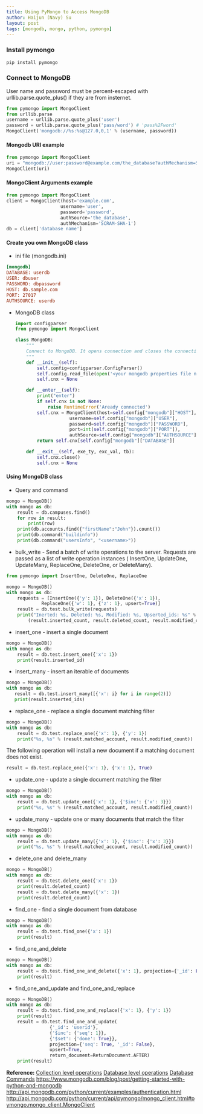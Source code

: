 ```yaml
---
title: Using PyMongo to Access MongoDB
author: Haijun (Navy) Su
layout: post
tags: [mongodb, mongo, python, pymongo]
---
```

### Install pymongo
```bash
pip install pymongo
```

### Connect to MongoDB
User name and password must be percent-escaped with urllib.parse.quote_plus() if they are from insternet.
```python
from pymongo import MongoClient
from urllib.parse
username = urllib.parse.quote_plus('user')
password = urllib.parse.quote_plus('pass/word') # 'pass%2Fword'
MongoClient('mongodb://%s:%s@127.0,0,1' % (username, password))
```

#### Mongodb URI example
```python
from pymongo import MongoClient
uri = "mongodb://user:password@example.com/the_database?authMechanism=SCRAM-SHA-1"
MongoClient(uri)
```

#### MongoClient Arguments example
```python
from pymongo import MongoClient
client = MongoClient(host='example.com',
                    username='user',
                    password='password',
                    authSource='the_database',
                    authMechanism='SCRAM-SHA-1')
db = client['database name']
```

#### Create you own MongoDB class
* ini file (mongodb.ini)
```ini
[mongodb]
DATABASE: userdb
USER: dbuser
PASSWORD: dbpassword
HOST: db.sample.com
PORT: 27017
AUTHSOURCE: userdb
```
* MongoDB class
    ```python
    import configparser
    from pymongo import MongoClient

    class MongoDB:
        """
        Connect to MongoDB. It opens connection and closes the connection when it is destroyed.
        """
        def __init__(self):
            self.config=configparser.ConfigParser()
            self.config.read_file(open('<your mongodb properties file name here>'))
            self.cnx = None

        def __enter__(self):
            print("enter")
            if self.cnx is not None:
                raise RuntimeError('Aready connected')
            self.cnx = MongoClient(host=self.config["mongodb"]["HOST"],
                        username=self.config["mongodb"]["USER"],
                        password=self.config["mongodb"]["PASSWORD"],
                        port=int(self.config["mongodb"]["PORT"]),
                        authSource=self.config["mongodb"]["AUTHSOURCE"] )
            return self.cnx[self.config["mongodb"]["DATABASE"]]

        def __exit__(self, exe_ty, exc_val, tb):
            self.cnx.close()
            self.cnx = None
    ```

#### Using MongoDB class
* Query and command
```python
mongo = MongoDB()
with mongo as db:
    result = db.campuses.find()
    for row in result:
        print(row)
    print(db.accounts.find({"firstName":"John"}).count())
    print(db.command("buildinfo"))
    print(db.command("usersInfo", "<username>"))
```
* bulk_write - Send a batch of write operations to the server.
Requests are passed as a list of write operation instances ( InsertOne, UpdateOne, UpdateMany, ReplaceOne, DeleteOne, or DeleteMany).

```python
from pymongo import InsertOne, DeleteOne, ReplaceOne

mongo = MongoDB()
with mongo as db:
    requests = [InsertOne({'y': 1}), DeleteOne({'x': 1}),
             ReplaceOne({'w': 1}, {'z': 1}, upsert=True)]
    result = db.test.bulk_write(requests)
    print("Inerted: %s, Deleted: %s, Modified: %s, Upserted_ids: %s" %
        (result.inserted_count, result.deleted_count, result.modified_count, result.upserted_ids))
```
* insert_one - insert a single document
```python
mongo = MongoDB()
with mongo as db:
    result = db.test.insert_one({'x': 1})
    print(result.inserted_id)
```
* insert_many - insert an iterable of documents
```python
mongo = MongoDB()
with mongo as db:
   result = db.test.insert_many([{'x': i} for i in range(2)])
   print(result.inserted_ids)
```
* replace_one - replace a single document matching filter
```python
mongo = MongoDB()
with mongo as db:
    result = db.test.replace_one({'x': 1}, {'y': 1})
    print("%s, %s" % (result.matched_account, result.modified_count))
```
The following operation will install a new document if a matching document does not exist.
```python
result = db.test.replace_one({'x': 1}, {'x': 1}, True)
```
* update_one - update a single document matching the filter
```python
mongo = MongoDB()
with mongo as db:
    result = db.test.update_one({'x': 1}, {'$inc': {'x': 3}})
    print("%s, %s" % (result.matched_account, result.modified_count))
```
* update_many - update one or many documents that match the filter
```python
mongo = MongoDB()
with mongo as db:
    result = db.test.update_many({'x': 1}, {'$inc': {'x': 3}})
    print("%s, %s" % (result.matched_account, result.modified_count))
```
* delete_one and delete_many
```python
mongo = MongoDB()
with mongo as db:
    result = db.test.delete_one({'x': 1})
    print(result.deleted_count)
    result = db.test.delete_many({'x': 1})
    print(result.deleted_count)
```
* find_one - find a single document from database
```python
mongo = MongoDB()
with mongo as db:
    result = db.test.find_one({'x': 1})
    print(result)
```
* find_one_and_delete
```python
mongo = MongoDB()
with mongo as db:
    result = db.test.find_one_and_delete({'x': 1}, projection={'_id': False})
    print(result)
```
* find_one_and_update and find_one_and_replace
```python
mongo = MongoDB()
with mongo as db:
    result = db.test.find_one_and_replace({'x': 1}, {'y': 1})
    print(result)
    result = db.test.find_one_and_update(
                {'_id': 'userid'},
                {'$inc': {'seq': 1}},
                {'$set': {'done': True}},
                projection={'seq': True, '_id': False},
                upsert=True,
                return_document=ReturnDocument.AFTER)
    print(result)
```


**Reference:**
[Collection level operations](http://api.mongodb.com/python/current/api/pymongo/collection.html)
[Database level operations](http://api.mongodb.com/python/current/api/pymongo/database.html)
[Database Commands](https://docs.mongodb.com/manual/reference/command/)
<https://www.mongodb.com/blog/post/getting-started-with-python-and-mongodb>
<http://api.mongodb.com/python/current/examples/authentication.html>
<http://api.mongodb.com/python/current/api/pymongo/mongo_client.html#pymongo.mongo_client.MongoClient>

